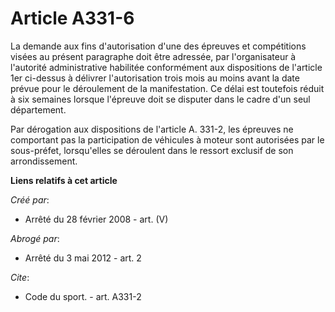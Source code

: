 # Article A331-6

La demande aux fins d'autorisation d'une des épreuves et compétitions visées au présent paragraphe doit être adressée, par
l'organisateur à l'autorité administrative habilitée conformément aux dispositions de l'article 1er ci-dessus à délivrer
l'autorisation trois mois au moins avant la date prévue pour le déroulement de la manifestation. Ce délai est toutefois
réduit à six semaines lorsque l'épreuve doit se disputer dans le cadre d'un seul département. 

Par dérogation aux dispositions de l'article A. 331-2, les épreuves ne comportant pas la participation de véhicules à moteur
sont autorisées par le sous-préfet, lorsqu'elles se déroulent dans le ressort exclusif de son arrondissement.

**Liens relatifs à cet article**

_Créé par_:

  - Arrêté du 28 février 2008 - art. (V)

_Abrogé par_:

  - Arrêté du 3 mai 2012 - art. 2

_Cite_:

  - Code du sport. - art. A331-2

